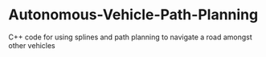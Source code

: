 # Autonomous-Vehicle-Path-Planning
C++ code for using splines and path planning to navigate a road amongst other vehicles
